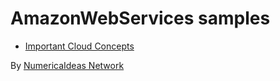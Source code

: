 # AmazonWebServices samples

- [Important Cloud Concepts](./important-cloud-concepts)

By [NumericaIdeas Network](https://numericaideas.com)
